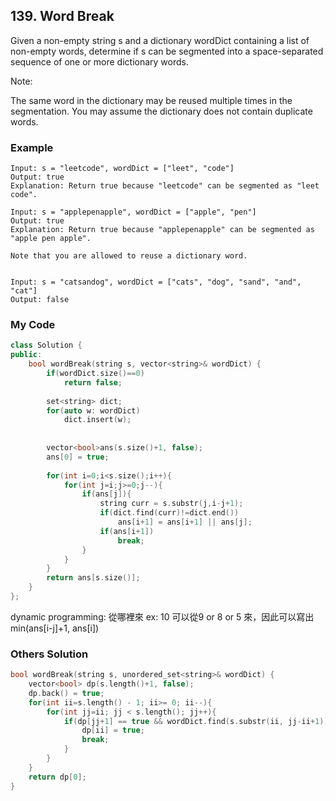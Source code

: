 ## 139. Word Break

Given a non-empty string s and a dictionary wordDict containing a list of non-empty words, determine if s can be segmented into a space-separated sequence of one or more dictionary words.

Note:

The same word in the dictionary may be reused multiple times in the segmentation.
You may assume the dictionary does not contain duplicate words.

### Example
```
Input: s = "leetcode", wordDict = ["leet", "code"]
Output: true
Explanation: Return true because "leetcode" can be segmented as "leet code".

Input: s = "applepenapple", wordDict = ["apple", "pen"]
Output: true
Explanation: Return true because "applepenapple" can be segmented as "apple pen apple".

Note that you are allowed to reuse a dictionary word.


Input: s = "catsandog", wordDict = ["cats", "dog", "sand", "and", "cat"]
Output: false
```

### My Code
```c++
class Solution {
public:
    bool wordBreak(string s, vector<string>& wordDict) {
        if(wordDict.size()==0)
            return false;
        
        set<string> dict;
        for(auto w: wordDict)
            dict.insert(w);
        
        
        vector<bool>ans(s.size()+1, false);
        ans[0] = true;
        
        for(int i=0;i<s.size();i++){
            for(int j=i;j>=0;j--){
                if(ans[j]){
                    string curr = s.substr(j,i-j+1);
                    if(dict.find(curr)!=dict.end())
                        ans[i+1] = ans[i+1] || ans[j];
                    if(ans[i+1])
                        break;
                }
            }
        }
        return ans[s.size()];
    }
};
```
dynamic programming: 從哪裡來
ex: 10 可以從9 or 8 or 5 來，因此可以寫出 min(ans[i-j]+1, ans[i])


### Others Solution
```c++
bool wordBreak(string s, unordered_set<string>& wordDict) {
    vector<bool> dp(s.length()+1, false);
    dp.back() = true;
    for(int ii=s.length() - 1; ii>= 0; ii--){
        for(int jj=ii; jj < s.length(); jj++){
            if(dp[jj+1] == true && wordDict.find(s.substr(ii, jj-ii+1)) != wordDict.end()){
                dp[ii] = true;
                break;
            }
        }
    }
    return dp[0];
}
```



